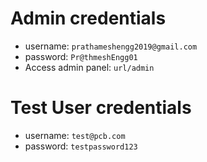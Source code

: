 
# Admin credentials

- username: `prathameshengg2019@gmail.com`
- password: `Pr@thmeshEngg01`
- Access admin panel: `url/admin`


# Test User credentials
- username: `test@pcb.com`
- password: `testpassword123`
